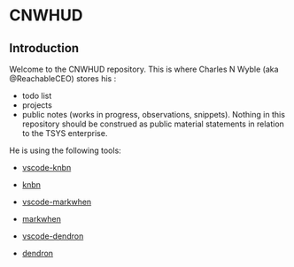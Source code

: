 # CNWHUD

## Introduction

Welcome to the CNWHUD repository. This is where Charles N Wyble (aka @ReachableCEO) stores his :

* todo list 
* projects 
* public notes (works in progress, observations, snippets). Nothing in this repository should be construed as public material statements in relation to the TSYS enterprise.

He is using the following tools:

* [vscode-knbn](https://marketplace.visualstudio.com/items?itemName=gordonlarrigan.vscode-kanbn)
* [knbn](https://github.com/basementuniverse/kanbn)

* [vscode-markwhen](https://marketplace.visualstudio.com/items?itemName=Markwhen.markwhen)
* [markwhen](https://markwhen.com/)

* [vscode-dendron](https://marketplace.visualstudio.com/items?itemName=dendron.dendron)
* [dendron](https://www.dendron.so/)